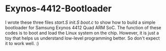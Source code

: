 # Exynos-4412-Bootloader

I wrote these three files *start.S init.S boot.c* to show how to build a simple bootloader for Samsung Exynos 4412 Quad ARM SoC. The function of these codes is to boot and load the Linux system on the chip. However, it is just a toy that helps us understand low-level programming better. So don't expect it to work well. :)
